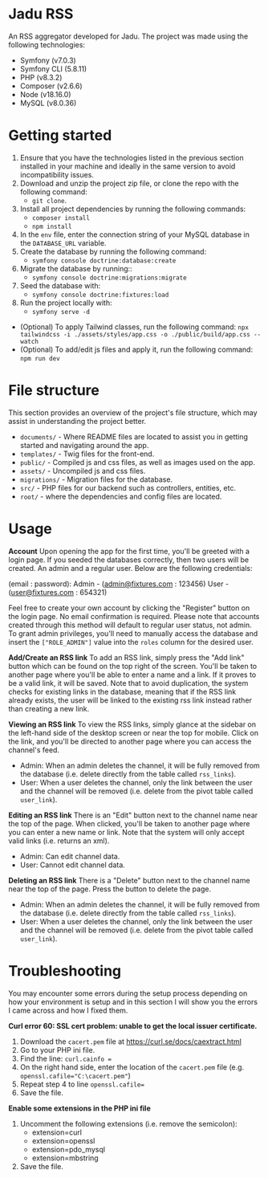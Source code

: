# Jadu RSS
An RSS aggregator developed for Jadu.
The project was made using the following technologies:
 - Symfony (v7.0.3)
 - Symfony CLI (5.8.11)
 - PHP (v8.3.2)
 - Composer (v2.6.6)
 - Node (v18.16.0)
 - MySQL (v8.0.36)

# Getting started
1. Ensure that you have the technologies listed in the previous section installed in your machine and ideally in the same version to avoid incompatibility issues.
2. Download and unzip the project zip file, or clone the repo with the following command:
    - `git clone`.
3. Install all project dependencies by running the following commands:
    - ` composer install `
    - ` npm install `
4. In the `env` file, enter the connection string of your MySQL database in the `DATABASE_URL` variable.
5. Create the database by running the following command:
    - ` symfony console doctrine:database:create `
6. Migrate the database by running::
    - ` symfony console doctrine:migrations:migrate `
7. Seed the database with:
    - ` symfony console doctrine:fixtures:load `
8. Run the project locally with:
    - ` symfony serve -d `

- (Optional) To apply Tailwind classes, run the following command: ``` npx tailwindcss -i ./assets/styles/app.css -o ./public/build/app.css --watch  ```
- (Optional) To add/edit js files and apply it, run the following command: ``` npm run dev ```

# File structure
This section provides an overview of the project's file structure, which may assist in understanding the project better.

- `documents/` - Where README files are located to assist you in getting started and navigating around the app.
- `templates/` - Twig files for the front-end.
- `public/` - Compiled js and css files, as well as images used on the app.
- `assets/` - Uncompiled js and css files.
- `migrations/` - Migration files for the database.
- `src/` - PHP files for our backend such as controllers, entities, etc.
- `root/` - where the dependencies and config files are located.

# Usage
**Account**
Upon opening the app for the first time, you'll be greeted with a login page. If you seeded the databases correctly, then two users will be created. An admin and a regular user. Below are the following credentials: 

(email : password):
Admin - (admin@fixtures.com : 123456)
User - (user@fixtures.com : 654321)

Feel free to create your own account by clicking the "Register" button on the login page. No email confirmation is required. Please note that accounts created through this method will default to regular user status, not admin. To grant admin privileges, you'll need to manually access the database and insert the `["ROLE_ADMIN"]` value into the ``roles`` column for the desired user.

**Add/Create an RSS link**
To add an RSS link, simply press the "Add link" button which can be found on the top right of the screen. You'll be taken to another page where you'll be able to enter a name and a link. If it proves to be a valid link, it will be saved. Note that to avoid duplication, the system checks for existing links in the database, meaning that if the RSS link already exists, the user will be linked to the existing rss link instead rather than creating a new link.

**Viewing an RSS link**
To view the RSS links, simply glance at the sidebar on the left-hand side of the desktop screen or near the top for mobile. Click on the link, and you'll be directed to another page where you can access the channel's feed.
- Admin: When an admin deletes the channel, it will be fully removed from the database (i.e. delete directly from the table called `rss_links`).
- User: When a user deletes the channel, only the link between the user and the channel will be removed (i.e. delete from the pivot table called `user_link`).

**Editing an RSS link**
There is an "Edit" button next to the channel name near the top of the page. When clicked, you'll be taken to another page where you can enter a new name or link. Note that the system will only accept valid links (i.e. returns an xml).
- Admin: Can edit channel data.
- User: Cannot edit channel data.

**Deleting an RSS link**
There is a "Delete" button next to the channel name near the top of the page. Press the button to delete the page.
- Admin: When an admin deletes the channel, it will be fully removed from the database (i.e. delete directly from the table called `rss_links`).
- User: When a user deletes the channel, only the link between the user and the channel will be removed (i.e. delete from the pivot table called `user_link`).

# Troubleshooting
You may encounter some errors during the setup process depending on how your environment is setup and in this section I will show you the errors I came across and how I fixed them.

**Curl error 60: SSL cert problem: unable to get the local issuer certificate.**
1. Download the `cacert.pem` file at https://curl.se/docs/caextract.html
2. Go to your PHP ini file.
3. Find the line: ` curl.cainfo = `
4. On the right hand side, enter the location of the ` cacert.pem ` file (e.g. `openssl.cafile="C:\cacert.pem"`)
5. Repeat step 4 to line `openssl.cafile=`
6. Save the file.

**Enable some extensions in the PHP ini file**
1. Uncomment the following extensions (i.e. remove the semicolon):
    - extension=curl
    - extension=openssl
    - extension=pdo_mysql
    - extension=mbstring
2. Save the file.